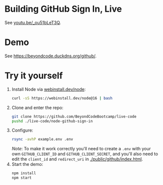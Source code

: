 # Building GitHub Sign In, Live

See [youtu.be/_ou51bLeT3Q](https://www.youtube.com/watch?v=_ou51bLeT3Q).

# Demo

See <https://beyondcode.duckdns.org/github/>.

# Try it yourself

1. Install Node via [webinstall.dev/node](https://webinstall.dev/node):
   ```bash
   curl -sS https://webinstall.dev/node@16 | bash
   ```
2. Clone and enter the repo:
   ```bash
   git clone https://github.com/BeyondCodeBootcamp/live-code
   pushd ./live-code/node-github-sign-in
   ```
3. Configure:
   ```bash
   rsync -avhP example.env .env
   ```
   _Note_: To make it work correctly you'll need to create a `.env` with your own 
   `GITHUB_CLIENT_ID` and `GITHUB_CLIENT_SECRET`, and you'll also need to edit the
   `client_id` and `redirect_uri` in [./public/github/index.html](/public/github/index.html).
4. Start the demo:
   ```bash
   npm install
   npm start
   ```
